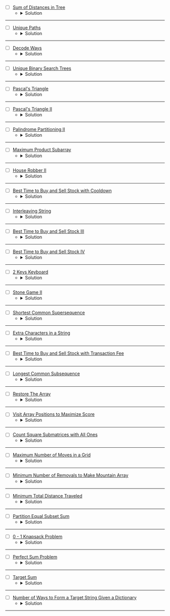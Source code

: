 * [ ] [Sum of Distances in Tree](https://leetcode.com/problems/sum-of-distances-in-tree/description/)
    * <details>
        <summary> Solution </summary>

        ```c++
            class Solution {
                void Populate(int node, int parent, vector<int>& nodeCount,
                            vector<int>& result, vector<vector<int>>& adj) {
                    nodeCount[node] = 1;
                    for (auto& child : adj[node]) {
                        if (child == parent) continue;
                        Populate(child, node, nodeCount, result, adj);
                        nodeCount[node] += nodeCount[child];
                        result[node] += result[child] + nodeCount[child];
                    }
                }

                void dfs(int node, int parent, int& n, vector<int>& nodeCount, vector<int>& result,
                        vector<vector<int>>& adj) {
                    if(parent != -1) {
                        result[node] = result[parent] + (n - nodeCount[node]) - nodeCount[node];
                    }
                    for(auto &child: adj[node]) {
                        if(child != parent) {
                            dfs(child, node, n, nodeCount, result, adj);
                        }
                    }
                }

            public:
                vector<int> sumOfDistancesInTree(int n, vector<vector<int>>& edges) {
                    vector<int> nodeCount(n), result(n);
                    vector<vector<int>> adj(n);
                    for (auto& edge : edges) {
                        int u = edge[0], v = edge[1];
                        adj[u].push_back(v);
                        adj[v].push_back(u);
                    }
                    Populate(0, -1, nodeCount, result, adj);
                    dfs(0, -1, n, nodeCount, result, adj);
                    return result;
                }
            };

    </details>

---



* [ ] [Unique Paths](https://leetcode.com/problems/unique-paths/description/)
    * <details>
        <summary> Solution </summary>

        ```c++
            class Solution {
                int dp[101][101];
                bool isValid(int i, int j, int n, int m) {
                    return (i >= 0 && i < n && j >= 0 && j < m);
                }
                // Memoization
                int Paths(int i, int j, int n, int m) {
                    if(!isValid(i, j, n, m)) return 0;
                    if(i == n - 1 && j == m - 1) return 1;
                    int &ret = dp[i][j];
                    if(~ret) return ret;
                    ret = Paths(i + 1, j, n, m);
                    ret += Paths(i, j + 1, n, m);
                    return ret;
                }
            public:
                int uniquePaths(int m, int n) {
                    // Iterative dp
                    dp[m - 1][n - 1] = 1;
                    for(int i = m - 1; i >= 0;i--) {
                        for(int j = n - 1; j >= 0;j--) {
                            if(isValid(i + 1, j, m, n)) dp[i][j] += dp[i + 1][j];
                            if(isValid(i, j + 1, m, n)) dp[i][j] += dp[i][j + 1];
                        }
                    }
                    return dp[0][0];
                }
            };

    </details>

---



* [ ] [Decode Ways](https://leetcode.com/problems/decode-ways/description/)
    * <details>
        <summary> Solution </summary>

        ```c++
            class Solution {
                int dp[101];
                int DecodeWays(int idx, int& n, string& str) {
                    if(idx == n)
                        return 1;
                    int& ret = dp[idx];
                    if(~ret)
                        return ret;
                    ret = 0;
                    if(str[idx] != '0') 
                        ret = DecodeWays(idx + 1, n, str);
                    if(idx + 1 < n && str[idx] != '0' && str[idx] < '3'){
                        if((str[idx] == '2' && str[idx + 1] <= '6') || str[idx] == '1') {
                            ret += DecodeWays(idx + 2, n, str);
                        }
                    }
                    return ret;
                }
            public:
                int numDecodings(string s) {
                    int n = s.size();
                    memset(dp, -1, sizeof(dp));
                    return DecodeWays(0, n, s);
                }
            };

    </details>

---



* [ ] [Unique Binary Search Trees](https://leetcode.com/problems/unique-binary-search-trees/description/)
    * <details>
        <summary> Solution </summary>

        ```c++
            class Solution {
                int dp[20][20];
                int BST(int left, int right) {
                    if(left == right) return 1;
                    int &ret = dp[left][right];
                    if(~ret) return ret;
                    ret = 0;
                    for(int i = left; i <= right;i++) {
                        if(i == left) ret += BST(left + 1, right);
                        else if(i == right) ret += BST(left, right - 1);
                        else ret += (BST(left, i - 1) * BST(i + 1, right));
                    }
                    return ret;
                }
            public:
                int numTrees(int n) {
                    memset(dp, -1, sizeof(dp));
                    return BST(1, n);
                }
            };

    </details>

---



* [ ] [Pascal's Triangle](https://leetcode.com/problems/pascals-triangle/description/)
    * <details>
        <summary> Solution </summary>

        ```c++
            class Solution {
            public:
                vector<vector<int>> generate(int numRows) {
                    vector<vector<int>> pascal(numRows);
                    for(int i = 0; i < numRows; i++) {
                        pascal[i] = vector<int>(i + 1);
                        pascal[i][0] = pascal[i][i] = 1;
                    }
                    for(int i = 1; i < numRows;i++) {
                        for(int j = 1; j < pascal[i].size() - 1;j++) {
                            pascal[i][j] += pascal[i - 1][j - 1] + pascal[i - 1][j];
                        }
                    }
                    return pascal;
                }
            };

    </details>

---



* [ ] [Pascal's Triangle II](https://leetcode.com/problems/pascals-triangle-ii/description/)
    * <details>
        <summary> Solution </summary>

        ```c++
            class Solution {
            public:
                vector<int> getRow(int rowIndex) {
                    vector<int> res(rowIndex + 1, 1);
                    for(int i = 1; i < rowIndex;i++) {
                        for(int j = i; j > 0;j--) {
                            res[j] += res[j - 1];
                        }
                    }
                    return res;
                }
            };

    </details>

---




* [ ] [Palindrome Partitioning II](https://leetcode.com/problems/palindrome-partitioning-ii/description/)
    * <details>
        <summary> Solution </summary>

        ```c++
            class Solution {
                void getAllPal(string& s, vector<vector<bool>>& pal, int& n) {
                    for(int i = 0; i < n;i++) {
                        int left = i, right = i;
                        while(left >= 0 && right < n && s[left] == s[right]) {
                            pal[left][right] = true;
                            left -= 1;
                            right += 1;
                        }
                    }
                    for(int i = 0; i < n - 1;i++) {
                        int left = i, right = i + 1;
                        while(left >= 0 && right < n && s[left] == s[right]) {
                            pal[left][right] = true;
                            left -= 1;
                            right += 1;
                        }
                    }
                }
                // Memoization
                int minPal(int idx, int& n, vector<vector<bool>>& pal, vector<int>& dp) {
                    if(idx == n)
                        return 0;
                    int& ret = dp[idx];
                    if(~ret)
                        return ret;
                    ret = 1e9;
                    for(int i = idx; i < n;i++) {
                        if(pal[idx][i]) ret = min(ret, minPal(i + 1, n, pal, dp) + 1);
                    }
                    return ret;
                }
            public:
                int minCut(string s) {
                    int n = s.size();
                    vector<int> dp(n, 1e9);
                    vector<vector<bool>> pal(n, vector<bool>(n));
                    getAllPal(s, pal, n);
                    // Iterative
                    for(int i = 0; i < n;i++) {
                        for(int j = i; j >= 0;j--) {
                            if(pal[j][i]) dp[i] = min(dp[i], (j == 0 ? 0 : dp[j - 1]) + 1);
                        }
                    }
                    return dp[n - 1] - 1;
                }
            };

    </details>

---




* [ ] [Maximum Product Subarray](https://leetcode.com/problems/maximum-product-subarray/description/)
    * <details>
        <summary> Solution </summary>

        ```c++
            class Solution {
            public:
                int maxProduct(vector<int>& nums) {
                    int n = nums.size();
                    int maxProduct = INT_MIN;
                    int mn = 1, mx = 1;
                    for(int i = 0; i < n;i++) {
                        if(nums[i] == 0) {
                            maxProduct = max(maxProduct, nums[i]);
                            mn = mx = 1;
                        }
                        else {
                            int temp = mn * nums[i];
                            mn = min({mn * nums[i], mx * nums[i], nums[i]});
                            mx = max({temp, mx * nums[i], nums[i]});
                            maxProduct = max(maxProduct, mx);
                        }
                    }
                    return maxProduct;
                }
            };

    </details>

---




* [ ] [House Robber II](https://leetcode.com/problems/house-robber-ii/description/)
    * <details>
        <summary> Solution </summary>

        ```c++
            class Solution {
                int Robber(int idx, int n, vector<int>& v, vector<int>& dp) {
                    if(idx >= n)
                        return 0;
                    int& ret = dp[idx];
                    if(~ret)
                        return ret;
                    ret = Robber(idx + 1, n, v, dp);
                    ret = max(ret, Robber(idx + 2, n, v, dp) + v[idx]);
                    return ret;
                }
            public:
                int rob(vector<int>& nums) {
                    int n = nums.size();
                    vector<int> dp1(n, -1), dp2(n, -1);
                    if(n == 1) return nums[0];
                    return max(Robber(0, n - 1, nums, dp1), Robber(1, n, nums, dp2));
                }
            };

    </details>

---




* [ ] [Best Time to Buy and Sell Stock with Cooldown](https://leetcode.com/problems/best-time-to-buy-and-sell-stock-with-cooldown/description/)
    * <details>
        <summary> Solution </summary>

        ```c++
            class Solution {
                int dp[5005][2];
                int BestTime(int idx, bool action, int& n, vector<int>& prices) {
                    if(idx >= n)
                        return 0;
                    int &ret = dp[idx][action];
                    if(~ret)
                        return ret;
                    ret = BestTime(idx + 1, action, n, prices);
                    if(action == false)
                        ret = max(ret, BestTime(idx + 1, true, n, prices) - prices[idx]);
                    else
                        ret = max(ret, BestTime(idx + 2, false, n, prices) + prices[idx]);
                    return ret;
                }
            public:
                int maxProfit(vector<int>& prices) {
                    int n = prices.size();
                    memset(dp, -1, sizeof(dp));
                    return BestTime(0, false, n, prices);
                }
            };

    </details>

---



* [ ] [Interleaving String](https://leetcode.com/problems/interleaving-string/description/)
    * <details>
        <summary> Solution </summary>

        ```c++
            class Solution {
                int dp[101][101];
                bool isPossible(int i, int j, string& s1, string& s2, string& s3) {
                    if(i == s1.size() && j == s2.size() && (i + j) == s3.size())
                        return true;
                    int &ret = dp[i][j];
                    if(~ret)
                        return ret;
                    ret = 0;
                    int idx = i + j;
                    if(i < s1.size() && s1[i] == s3[idx]) ret |= isPossible(i + 1, j, s1, s2, s3);
                    if(j < s2.size() && s2[j] == s3[idx]) ret |= isPossible(i, j + 1, s1, s2, s3);
                    return ret;
                }
            public:
                bool isInterleave(string s1, string s2, string s3) {
                    memset(dp, -1, sizeof(dp));
                    return isPossible(0, 0, s1, s2, s3);
                }
            };

    </details>

---




* [ ] [Best Time to Buy and Sell Stock III](https://leetcode.com/problems/best-time-to-buy-and-sell-stock-iii/description/)
    * <details>
        <summary> Solution </summary>

        ```c++
            class Solution {
                int dp[100001][101][2];
                int maxProfit(int idx, int&n, int rem, bool sell, vector<int>& prices) {
                    if(idx == n || rem == 0)
                        return 0;
                    int &ret = dp[idx][rem][sell];
                    if(~ret)
                        return ret;
                    ret = maxProfit(idx + 1, n, rem, sell, prices);
                    if(sell == false)
                        ret = max(ret, maxProfit(idx + 1, n, rem, true, prices) - prices[idx]);
                    else 
                        ret = max(ret, maxProfit(idx + 1, n, rem - 1, false, prices) + prices[idx]);
                    return ret;
                }
            public:
                int maxProfit(vector<int>& prices) {
                    int n = prices.size();
                    memset(dp, -1, sizeof(dp));
                    return maxProfit(0, n, 2, false, prices);
                }
            };

    </details>

---




* [ ] [Best Time to Buy and Sell Stock IV](https://leetcode.com/problems/best-time-to-buy-and-sell-stock-iv/description/)
    * <details>
        <summary> Solution </summary>

        ```c++
            class Solution {
                int dp[1001][101][2];
                int maxProfit(int idx, int&n, int rem, bool sell, vector<int>& prices) {
                    if(idx == n || rem == 0)
                        return 0;
                    int &ret = dp[idx][rem][sell];
                    if(~ret)
                        return ret;
                    ret = maxProfit(idx + 1, n, rem, sell, prices);
                    if(sell == false)
                        ret = max(ret, maxProfit(idx + 1, n, rem, true, prices) - prices[idx]);
                    else 
                        ret = max(ret, maxProfit(idx + 1, n, rem - 1, false, prices) + prices[idx]);
                    return ret;
                }
            public:
                int maxProfit(int k, vector<int>& prices) {
                    int n = prices.size();
                    memset(dp, -1, sizeof(dp));
                    return maxProfit(0, n, k, false, prices);
                }
            };

    </details>

---




* [ ] [2 Keys Keyboard](https://leetcode.com/problems/2-keys-keyboard/description/)
    * <details>
        <summary> Solution </summary>

        ```c++
            class Solution {
                int dp[1001][1001];
                int minSteps(int idx, int copy, int n) {
                    if(idx >= n)
                        return idx == n ? 0 : 1e8;
                    int &ret = dp[idx][copy];
                    if(~ret)
                        return ret;
                    if(copy == 0)
                        ret = minSteps(idx + 1, 1, n) + 2;
                    else {
                        ret = minSteps(idx + copy, copy, n) + 1;
                        ret = min(ret, minSteps(idx + idx, idx, n) + 2);
                    }
                    return ret;
                }
            public:
                int minSteps(int n) {
                    memset(dp, -1, sizeof(dp));
                    return minSteps(1, 0, n);
                }
            };

    </details>

---




* [ ] [Stone Game II](https://leetcode.com/problems/stone-game-ii/description/)
    * <details>
        <summary> Solution </summary>

        ```c++
            class Solution {
                int dp[101][101][2];
                int maxStones(int idx, int m, int n, bool flag, vector<int>& piles) {
                    if(idx >= n)
                        return 0;
                    int &ret = dp[idx][m][flag];
                    if(~ret)
                        return ret;
                    int sum = 0;
                    ret = (flag == 1 ? INT_MAX : 0);
                    for(int i = 0; i < 2 * m;++i) {
                        if(idx + i >= n)
                            break;
                        sum += piles[idx + i];
                        if(flag == 0)
                            ret = max(ret, maxStones(idx + i + 1, max(i + 1, m), n, flag ^ 1, piles) + sum);
                        else
                            ret = min(ret, maxStones(idx + i + 1, max(i + 1, m), n, flag ^ 1, piles));
                    }
                    return ret;
                }
            public:
                int stoneGameII(vector<int>& piles) {
                    int n = piles.size();
                    memset(dp, -1, sizeof(dp));
                    return maxStones(0, 1, n, 0, piles);
                }
            };

    </details>

---




* [ ] [Shortest Common Supersequence ](https://leetcode.com/problems/shortest-common-supersequence/description/)
    * <details>
        <summary> Solution </summary>

        ```c++
            class Solution {
                int dp[1001][1001];
                int shortestStr(int i, int j, int& n, int& m, string& s, string& t) {
                    if(i == n && j == m)
                        return 0;
                    if(i == n || j == m)
                        return (n - i) + (m - j);
                    int& ret = dp[i][j];
                    if(~ret)
                        return ret;
                    ret = shortestStr(i + 1, j + 1, n, m, s, t) + (s[i] == t[j] ? 1 : 2);
                    ret = min(ret, shortestStr(i + 1, j, n, m, s, t) + 1);
                    ret = min(ret, shortestStr(i, j + 1, n, m, s, t) + 1);
                    return ret;
                }
                
                void buildStr(int i, int j, int& n, int& m, string& s, string& t, string& res) {
                    if(i == n && j == m)
                        return;
                    if(i == n || j == m) {
                        for(int k = i; k < n;++k)
                            res += s[k];
                        for(int k = j; k < m;++k)
                            res += t[k];
                        return;
                    }
                    int ret = shortestStr(i, j, n, m, s, t);
                    int choice1 = shortestStr(i + 1, j + 1, n, m, s, t) + (s[i] == t[j] ? 1 : 2);
                    int choice2 = shortestStr(i + 1, j, n, m, s, t) + 1;
                    if(ret == choice1) {
                        // res += (s[i] == t[j] ? s[i] : s[i] + t[j]);
                        if(s[i] == t[j]) res += s[i];
                        else {
                            res += s[i];
                            res += t[j];
                        }
                        return buildStr(i + 1, j + 1, n, m, s, t, res);
                    }
                    else if(ret == choice2) {
                        res += s[i];
                        return buildStr(i + 1, j, n, m, s, t, res);
                    }
                    else {
                        res += t[j];
                        return buildStr(i, j + 1, n, m, s, t, res);
                    }
                }
            public:
                string shortestCommonSupersequence(string str1, string str2) {
                    int n = str1.size();
                    int m = str2.size();
                    string res = "";
                    memset(dp, -1, sizeof(dp));
                    // cout << shortestStr(0, 0, n, m, str1, str2) << endl;
                    buildStr(0, 0, n, m, str1, str2, res);
                    return res;
                }
            };

            /*
            "bbbaaaba"
            "bbababbb"
            */

    </details>

---



* [ ] [Extra Characters in a String](https://leetcode.com/problems/extra-characters-in-a-string/description/)
    * <details>
        <summary> Solution </summary>

        ```c++
            struct Trie {
                Trie* children[26];
                bool isEndOfWord;
                Trie() {
                    isEndOfWord = false;
                    for(int i = 0; i < 26;i++)
                        children[i] = nullptr;
                }
            };
            class Solution {
                int dp[55];
                void insert(Trie* root, string& str) {
                    int n = str.size();
                    for(int i = 0; i < n;i++) {
                        if(root->children[str[i] - 'a'] == nullptr) {
                            root->children[str[i] - 'a'] = new Trie();
                        }
                        root = root->children[str[i] - 'a'];
                    }
                    root->isEndOfWord = true;
                }
                int extraChar(int idx, int n, string& str, Trie* root) {
                    if(idx == n) return 0;
                    int &ret = dp[idx];
                    if(~ret) return ret;
                    ret = extraChar(idx + 1, n, str, root) + 1;
                    Trie* cur = root;
                    for(int i = idx; i < n;i++) {
                        if(cur->children[str[i] - 'a'] == nullptr)
                            break;
                        cur = cur->children[str[i] - 'a'];
                        if(cur->isEndOfWord)
                            ret = min(ret, extraChar(i + 1, n, str, root));
                    }
                    return ret;
                }
            public:
                int minExtraChar(string s, vector<string>& dictionary) {
                    int n = s.size();
                    int m = dictionary.size();
                    Trie* root = new Trie();
                    for(auto &str: dictionary)
                        insert(root, str);
                    memset(dp, -1, sizeof(dp));
                    return extraChar(0, n, s, root);
                }
            };
        
    </details>

---




* [ ] [Best Time to Buy and Sell Stock with Transaction Fee](https://leetcode.com/problems/best-time-to-buy-and-sell-stock-with-transaction-fee/description/)
    * <details>
        <summary> Solution </summary>

        ```c++
            class Solution {
                int dp[50005][2];
                int solve(int idx, bool take, int n, int fee, vector<int>& prices) {
                    if(idx == n) return take == false ? 0 : -1E9;
                    int& ret = dp[idx][take];
                    if(~ret) return ret;
                    ret = solve(idx + 1, take, n, fee, prices);
                    if(take == false) ret = max(ret, solve(idx + 1, take ^ 1, n, fee, prices) - prices[idx] - fee);
                    else ret = max(ret, solve(idx + 1, take ^ 1, n, fee, prices) + prices[idx]);
                    return ret;
                }
            public:
                int maxProfit(vector<int>& prices, int fee) {
                    int n = prices.size();
                    memset(dp, -1, sizeof(dp));
                    return solve(0, false, n, fee, prices);
                }
            };
        
    </details>

---



* [ ] [Longest Common Subsequence](https://leetcode.com/problems/longest-common-subsequence/description/)
    * <details>
        <summary> Solution </summary>

        ```c++
            class Solution {
                int dp[1001][1001];
                int solve(int i, int j, int n, int m, string& s, string& t) {
                    if(i == n || j == m) return 0;
                    int& ret = dp[i][j];
                    if(~ret) return ret;
                    if(s[i] == t[j]) return ret = solve(i + 1, j + 1, n, m, s, t) + 1;
                    ret = max(solve(i + 1, j, n, m, s, t), solve(i, j + 1, n, m, s, t));
                    return ret;
                }
            public:
                int longestCommonSubsequence(string text1, string text2) {
                    int n = text1.size();
                    int m = text2.size();
                    memset(dp, -1, sizeof(dp));
                    return solve(0, 0, n, m, text1, text2);
                }
            };
                
        
    </details>

---


* [ ] [Restore The Array](https://leetcode.com/problems/restore-the-array/description/)
    * <details>
        <summary> Solution </summary>

        ```c++
            class Solution {
                int dp[100005], mod = 1000000007;
                int cntArray(int idx, int n, int k, string& s) {
                    if(idx == n) return 1;
                    if((s[idx] - '0') == 0) return 0;
                    int& ret = dp[idx];
                    if(~ret) return ret;
                    ret = 0;
                    long long num = 0;
                    while(num <= k && idx < n) {
                        num *= 10;
                        num += (s[idx] - '0');
                        idx += 1;
                        if(num <= k) 
                            ret = (ret % mod) + (cntArray(idx, n, k, s) % mod);
                    }
                    return ret;
                }
            public:
                int numberOfArrays(string s, int k) {
                    int n = s.size();
                    memset(dp, -1, sizeof(dp));
                    return cntArray(0, n, k, s) % mod;
                }
            };
        
    </details>

---



* [ ] [Visit Array Positions to Maximize Score](https://leetcode.com/problems/visit-array-positions-to-maximize-score/description/)
    * <details>
        <summary> Solution </summary>

        ```c++
            class Solution {
                long long dp[100005][2];
                long long maxTotalScore(int idx, bool parity, int n, int x, vector<int>& arr) {
                    if(idx == n) return 0;
                    long long& ret = dp[idx][parity];
                    if(~ret) return ret;
                    ret = maxTotalScore(idx + 1, parity, n, x, arr);
                    ret = max(ret, maxTotalScore(idx + 1, arr[idx] & 1, n, x, arr) + arr[idx] - ((arr[idx] & 1) != parity ? x : 0));
                    return ret;
                }
            public:
                long long maxScore(vector<int>& nums, int x) {
                    int n = nums.size();
                    memset(dp, -1, sizeof(dp));
                    return maxTotalScore(1, nums[0] & 1, n, x, nums) + nums[0];
                }
            };
        
    </details>

---



* [ ] [Count Square Submatrices with All Ones](https://leetcode.com/problems/count-square-submatrices-with-all-ones/description/)
    * <details>
        <summary> Solution </summary>

        ```c++
            class Solution {
                int dp[303][303];
                bool isValid(int i, int j, int n, int m) {
                    return (i >= 0 && i < n && j >= 0 && j < m);
                }
                int countSquares(int i, int j, int n, int m, vector<vector<int>>& matrix) {
                    if(!isValid(i, j, n, m) || matrix[i][j] == 0) return 0;
                    int &ret = dp[i][j];
                    if(~ret) return ret;
                    int left = countSquares(i, j + 1, n, m, matrix);
                    int down = countSquares(i + 1, j, n, m, matrix);
                    int diag = countSquares(i + 1, j + 1, n, m, matrix);
                    ret = 1 + min({left, down, diag});
                    return ret;
                }
            public:
                int countSquares(vector<vector<int>>& matrix) {
                    int n = matrix.size();
                    int m = matrix[0].size();
                    int res = 0;
                    memset(dp, -1, sizeof(dp));
                    for(int i = 0; i < n;i++) {
                        for(int j = 0; j < m;j++) {
                            res += countSquares(i, j, n, m, matrix);
                        }
                    }
                    return res;
                }
            };
        
    </details>

---




* [ ] [Maximum Number of Moves in a Grid](https://leetcode.com/problems/maximum-number-of-moves-in-a-grid/description/)
    * <details>
        <summary> Solution </summary>

        ```c++
            class Solution {
                int dp[1001][1001];
                bool isValid(int i, int j, int n, int m) {
                    return (i >= 0 && i < n && j >= 0 && j < m);
                }
                int maxMoves(int i, int j, int n, int m, vector<vector<int>>& grid) {
                    int& ret = dp[i][j];
                    if(~ret) return ret;
                    ret = 0;
                    if(isValid(i - 1, j + 1, n, m) && grid[i - 1][j + 1] > grid[i][j])
                        ret = maxMoves(i - 1, j + 1, n, m, grid) + 1;
                    if(isValid(i, j + 1, n, m) && grid[i][j + 1] > grid[i][j])
                        ret = max(ret, maxMoves(i, j + 1, n, m, grid) + 1);
                    if(isValid(i + 1, j + 1, n, m) && grid[i + 1][j + 1] > grid[i][j])
                        ret = max(ret, maxMoves(i + 1, j + 1, n, m, grid) + 1);
                    return ret;
                }
            public:
                int maxMoves(vector<vector<int>>& grid) {
                    int n = grid.size(), m = grid[0].size(), res = 0;
                    memset(dp, -1, sizeof(dp));
                    for(int i = 0; i < n;i++) {
                        res = max(res, maxMoves(i, 0, n, m, grid));
                    }
                    return res;
                }
            };
        
    </details>

---




* [ ] [Minimum Number of Removals to Make Mountain Array](https://leetcode.com/problems/minimum-number-of-removals-to-make-mountain-array/description/)
    * <details>
        <summary> Solution </summary>

        ```c++
            class Solution {
            public:
                int minimumMountainRemovals(vector<int>& nums) {
                    int n = nums.size(), res = 0;
                    vector<int> lis(n, 1), lds(n, 1);
                    for(int i = 0; i < n;i++) {
                        for(int j = i - 1; j >= 0;j--) {
                            if(nums[i] > nums[j])
                                lis[i] = max(lis[i], lis[j] + 1);
                        }
                    }
                    for(int i = n - 1; i >= 0;i--) {
                        for(int j = i + 1; j < n;j++) {
                            if(nums[i] > nums[j]) 
                                lds[i] = max(lds[i], lds[j] + 1);
                        }
                    }
                    for(int i = 0; i < n;i++) {
                        if(lis[i] > 1 && lds[i] > 1) 
                            res = max(res, lis[i] + lds[i] - 1);
                    }
                    return n - res;
                }
            };
        
    </details>

---




* [ ] [Minimum Total Distance Traveled](https://leetcode.com/problems/minimum-total-distance-traveled/description/)
    * <details>
        <summary> Solution </summary>

        ```c++
            class Solution {
                long long minDistance(int r, int f, int n, int m, vector<int>& robot, vector<int>& facs,
                                vector<vector<long long>>& dp) {
                    if(r == n) return 0;
                    if(f == m) return 1e12;
                    long long &ret = dp[r][f];
                    if(~ret) return ret;
                    ret = minDistance(r, f + 1, n, m, robot, facs, dp);
                    ret = min(ret, minDistance(r + 1, f + 1, n, m, robot, facs, dp) + abs(robot[r] - facs[f]));
                    return ret;
                }
            public:
                long long minimumTotalDistance(vector<int>& robot, vector<vector<int>>& factory) {
                    int n = robot.size();
                    vector<int> facs;
                    for(auto &fac: factory) {
                        int limit = fac[1];
                        while(limit--)
                            facs.push_back(fac[0]);
                    }
                    sort(robot.begin(), robot.end());
                    sort(facs.begin(), facs.end());
                    int m = facs.size();
                    vector<vector<long long>> dp(n + 1, vector<long long>(m + 1, -1));
                    return minDistance(0, 0, n, m, robot, facs, dp);
                }
            };
        
    </details>

---




* [ ] [Partition Equal Subset Sum](https://leetcode.com/problems/partition-equal-subset-sum/description/)
    * <details>
        <summary> Solution </summary>

        ```c++
            class Solution {
                int dp[202][20004];
                bool canPartition(int idx, int rem, int n, vector<int>& arr) {
                    if(idx == n) return rem == 0;
                    int& ret = dp[idx][rem];
                    if(~ret) return ret;
                    ret = false;
                    ret |= canPartition(idx + 1, rem, n, arr);
                    if(rem >= arr[idx])
                        ret |= canPartition(idx + 1, rem - arr[idx], n, arr);
                    return ret;
                }
            public:
                bool canPartition(vector<int>& nums) {
                    int n = nums.size(), sum = 0;;
                    memset(dp, -1, sizeof(dp));
                    for(auto &it: nums) sum += it;
                    return (sum % 2 == 0 ? canPartition(0, sum / 2, n, nums) : false);
                }
            };
        
    </details>

---




* [ ] [0 - 1 Knapsack Problem](https://www.geeksforgeeks.org/problems/0-1-knapsack-problem0945/1?page=1&company=Microsoft&sortBy=submissions)
    * <details>
        <summary> Solution </summary>

        ```c++
            class Solution {
                int dp[1003][1003];
                int knapsack(int idx, int rem, int n, vector<int>& val, vector<int>& wt) {
                    if(idx == n)
                        return 0;
                    int& ret = dp[idx][rem];
                    if(~ret) return ret;
                    ret = knapsack(idx + 1, rem, n, val, wt);
                    if(rem >= wt[idx])
                        ret = max(ret, knapsack(idx + 1, rem - wt[idx], n, val, wt) + val[idx]);
                    return ret;
                }
            public:
                // Function to return max value that can be put in knapsack of capacity.
                int knapSack(int capacity, vector<int> &val, vector<int> &wt) {
                    // code here
                    memset(dp, -1, sizeof(dp));
                    return knapsack(0, capacity, val.size(), val, wt);
                }
            };
        
    </details>

---





* [ ] [Perfect Sum Problem](https://www.geeksforgeeks.org/problems/perfect-sum-problem5633/1?page=1&company=Microsoft&sortBy=submissions)
    * <details>
        <summary> Solution </summary>

        ```c++
            class Solution {
                int dp[1003][1003];
                int countSubset(int idx, int rem, int n, vector<int>& arr) {
                    if(idx == n || rem == 0)
                        return rem == 0;
                    int& ret = dp[idx][rem];
                    if(~ret) return ret;
                    ret = countSubset(idx + 1, rem, n, arr);
                    if(rem >= arr[idx])
                        ret += countSubset(idx + 1, rem - arr[idx], n, arr);
                    return ret;
                }
            public:
                int perfectSum(vector<int>& arr, int target) {
                    // code here
                    vector<int> newArr;
                    memset(dp, -1, sizeof(dp));
                    unordered_map<int, int> frq;
                    for(auto &it: arr) {
                        if(it != 0)
                            newArr.push_back(it);
                        frq[it] += 1;
                    }
                    int n = newArr.size();
                    int zero = (1 << frq[0]);
                    int res = countSubset(0, target, n, newArr) * zero;
                    return res;
                }
            };
        
    </details>

---



* [ ] [Target Sum](https://leetcode.com/problems/target-sum/description/)
    * <details>
        <summary> Solution </summary>

        ```c++
            class Solution {
                int countTarget(int idx, int sum, int n, int target, vector<int>& arr, map<pair<int, int>, int>&dp) {
                    if(idx == n)
                        return sum == target;
                    if(dp.count(make_pair(idx, sum)) == true)
                        return dp[make_pair(idx, sum)];
                    int& ret = dp[make_pair(idx, sum)];
                    ret += countTarget(idx + 1, sum + arr[idx], n, target, arr, dp);
                    ret += countTarget(idx + 1, sum - arr[idx], n, target, arr, dp);
                    return ret;
                }
            public:
                int findTargetSumWays(vector<int>& nums, int target) {
                    int n = nums.size();
                    map<pair<int, int>, int> dp;
                    return countTarget(0, 0, n, target, nums, dp);
                }
            };
        
    </details>

---




* [ ] [Number of Ways to Form a Target String Given a Dictionary](https://leetcode.com/problems/number-of-ways-to-form-a-target-string-given-a-dictionary/description/)
    * <details>
        <summary> Solution </summary>

        ```c++
            class Solution {
            int dp[1001][1001], frq[1001][26], mod = 1E9 + 7;
            int cntTarget(int i, int j, int n, int m, string& target) {
                if(i == n) return 1;
                if(j == m) return 0;
                int& ret = dp[i][j];
                if(~ret) return ret;
                ret = 0;
                if(frq[j][target[i] - 'a'] >= 1)
                    ret = cntTarget(i + 1, j + 1, n, m, target);
                ret = (1ll*frq[j][target[i] - 'a'] * (ret % mod)) % mod;
                ret = (ret % mod) + (cntTarget(i, j + 1, n, m, target) % mod);
                return ret % mod;
            }
        public:
            int numWays(vector<string>& words, string target) {
                int n = words.size(), m = words[0].size(), sz = target.size();
                memset(dp, -1, sizeof(dp));
                for(int j = 0; j < m;j++) {
                    for(int i = 0; i < n;i++) {
                        frq[j][words[i][j] - 'a'] += 1;
                    }
                }
                return cntTarget(0, 0, sz, m, target);
            }
        };
        
    </details>

---


